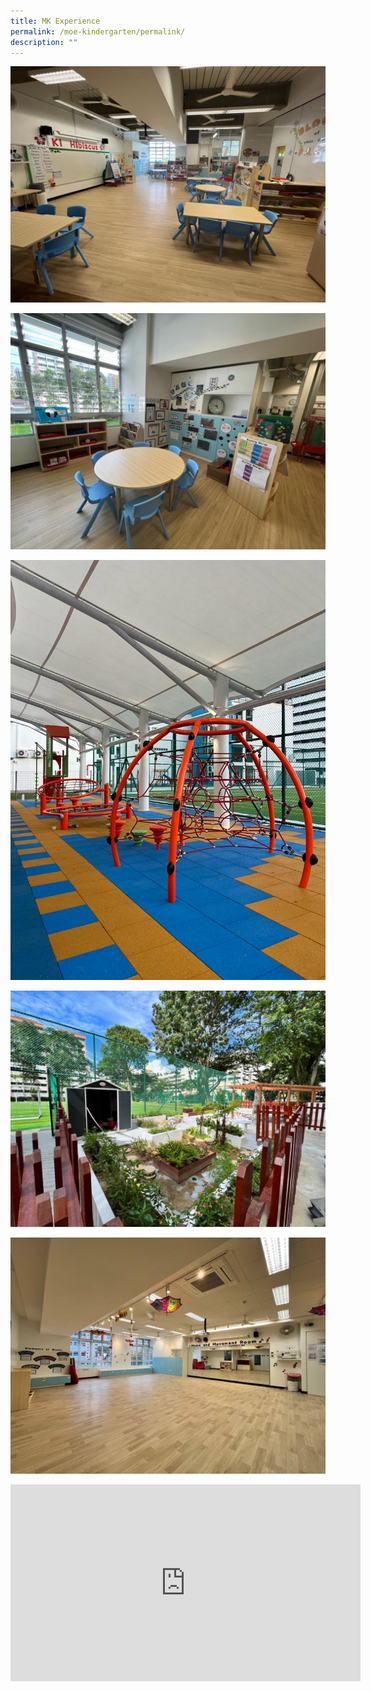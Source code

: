 ```yaml
---
title: MK Experience
permalink: /moe-kindergarten/permalink/
description: ""
---
```

![](/images/MOE%20Kindergarten/classroom.jpeg)


![](/images/MOE%20Kindergarten/learning%20corner.jpeg)

![](/images/MOE%20Kindergarten/playground%201.jpeg)

![](/images/MOE%20Kindergarten/garden.jpeg)

![](/images/MOE%20Kindergarten/music%20room.png)



<iframe allowfullscreen="" allow="accelerometer; autoplay; clipboard-write; encrypted-media; gyroscope; picture-in-picture; web-share" frameborder="0" title="YouTube video player" src="https://www.youtube.com/embed/4tHGIm9uIk8?si=rP8nd9bwip-il2Yt" height="315" width="560"></iframe>